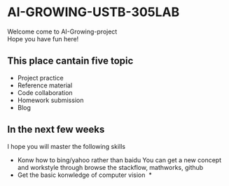# AI-GROWING-USTB-305LAB


Welcome come to AI-Growing-project<br>
Hope you have fun here!


## This place cantain five topic<br>
* Project practice<br>
* Reference material<br>
* Code collaboration <br>
* Homework submission<br>
* Blog

## In the next few weeks 
I hope you will master the following skills
* Konw how to bing/yahoo rather than baidu
You can get a new concept and workstyle through browse the stackflow, mathworks, github
* Get the basic konwledge of computer vision 
  *
